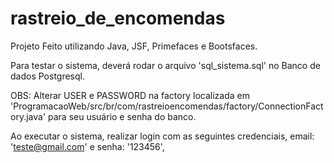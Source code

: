 # rastreio_de_encomendas

Projeto Feito utilizando Java, JSF, Primefaces e Bootsfaces.

Para testar o sistema, deverá rodar o arquivo 'sql_sistema.sql' no Banco de dados Postgresql.

OBS: Alterar USER e PASSWORD na factory localizada em 'ProgramacaoWeb/src/br/com/rastreioencomendas/factory/ConnectionFactory.java'
para seu usuário e senha do banco.

Ao executar o sistema, realizar login com as seguintes credenciais, email: 'teste@gmail.com' e senha: '123456', 
